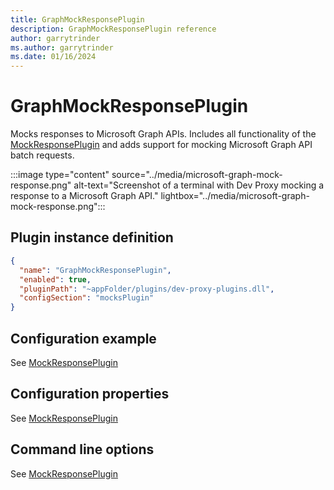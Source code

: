 ```yaml
---
title: GraphMockResponsePlugin
description: GraphMockResponsePlugin reference
author: garrytrinder
ms.author: garrytrinder
ms.date: 01/16/2024
---
```


# GraphMockResponsePlugin

Mocks responses to Microsoft Graph APIs. Includes all functionality of the [MockResponsePlugin](./MockResponsePlugin.md) and adds support for mocking Microsoft Graph API batch requests.

:::image type="content" source="../media/microsoft-graph-mock-response.png" alt-text="Screenshot of a terminal with Dev Proxy mocking a response to a Microsoft Graph API." lightbox="../media/microsoft-graph-mock-response.png":::

## Plugin instance definition

```json
{
  "name": "GraphMockResponsePlugin",
  "enabled": true,
  "pluginPath": "~appFolder/plugins/dev-proxy-plugins.dll",
  "configSection": "mocksPlugin"
}
```

## Configuration example

See [MockResponsePlugin](./MockResponsePlugin.md)

## Configuration properties

See [MockResponsePlugin](./MockResponsePlugin.md)

## Command line options

See [MockResponsePlugin](./MockResponsePlugin.md)

